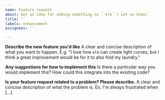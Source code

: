 ```yaml
---
name: Feature request
about: Got an idea for adding something to ``elk``? Let us know!
title: ''
labels: enhancement
assignees: ''

---
```


**Describe the new feature you'd like**
A clear and concise description of what you want to happen. E.g. "I love how ``elk`` can create light curves, but I think a great improvement would be for it to also fold my laundry."

**Any suggestions for how to implement this**
Is there a particular way you would implement this? How could this integrate into the existing code?

**Is your feature request related to a problem? Please describe.**
A clear and concise description of what the problem is. Ex. I'm always frustrated when [...]

